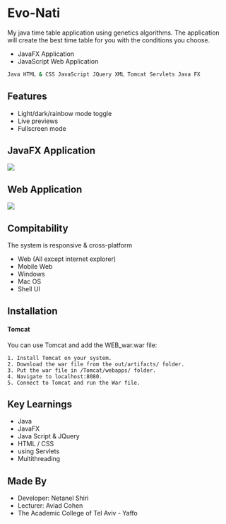 
# Evo-Nati

My java time table application using genetics algorithms. 
The application will create the best time table for you with the conditions you choose.

- JavaFX Application
- JavaScript Web Application

```bash
Java HTML & CSS JavaScript JQuery XML Tomcat Servlets Java FX
```

## Features

- Light/dark/rainbow mode toggle
- Live previews
- Fullscreen mode



## JavaFX Application

![](https://media.giphy.com/media/d2CgAqZXHGWMFnD1jW/giphy.gif)


## Web Application

![](https://media.giphy.com/media/J6G3va9CM9wzkUrAzT/giphy.gif)

## Compitability

The system is responsive & cross-platform

  -  Web (All except internet explorer)
  -  Mobile Web
  -  Windows
  -  Mac OS
  -  Shell UI

## Installation
#### Tomcat

You can use Tomcat and add the WEB_war.war file:

    1. Install Tomcat on your system.
    2. Download the war file from the out/artifacts/ folder.
    3. Put the war file in /Tomcat/webapps/ folder.
    4. Navigate to localhost:8080.
    5. Connect to Tomcat and run the War file.

    
## Key Learnings

- Java
- JavaFX
- Java Script & JQuery
- HTML / CSS
- using Servlets
- Multithreading
## Made By

- Developer: Netanel Shiri
- Lecturer: Aviad Cohen
- The Academic College of Tel Aviv - Yaffo